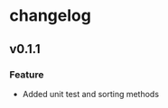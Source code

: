 # changelog

<!--next-version-placeholder-->

## v0.1.1

### Feature
- Added unit test and sorting methods